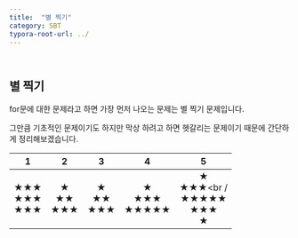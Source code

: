 ```yaml
---
title:  "별 찍기"
category: SBT
typora-root-url: ../
---
```


## <br>별 찍기

for문에 대한 문제라고 하면 가장 먼저 나오는 문제는 별 찍기 문제입니다.

그만큼 기초적인 문제이기도 하지만 막상 하려고 하면 헷갈리는 문제이기 때문에 간단하게 정리해보겠습니다.



|           1           |         2          |         3          |           4           |                     5                      |
| :-------------------: | :----------------: | :----------------: | :-------------------: | :----------------------------------------: |
| ★★★<br />★★★<br />★★★ | ★<br />★★<br />★★★ | ★<br />★★<br />★★★ | ★<br />★★★<br />★★★★★ | ★<br />★★★<br /<br />★★★★★<br />★★★<br />★ |



### 


